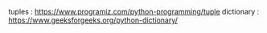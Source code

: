 tuples : https://www.programiz.com/python-programming/tuple
dictionary : https://www.geeksforgeeks.org/python-dictionary/
